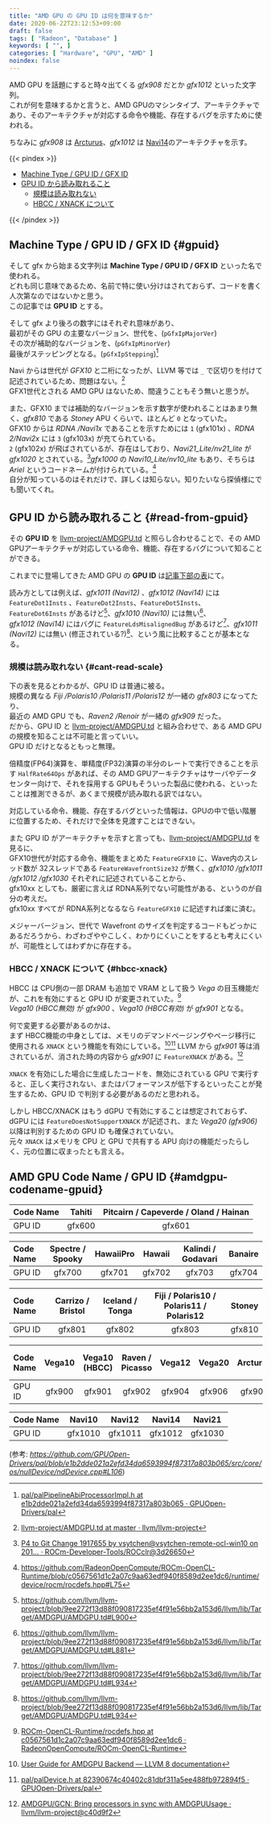 ```yaml
---
title: "AMD GPU の GPU ID は何を意味するか"
date: 2020-06-22T23:12:53+09:00
draft: false
tags: [ "Radeon", "Database" ]
keywords: [ "", ]
categories: [ "Hardware", "GPU", "AMD" ]
noindex: false
---
```


AMD GPU を話題にすると時々出てくる *gfx908* だとか *gfx1012* といった文字列。  
これが何を意味するかと言うと、AMD GPUのマシンタイプ、アーキテクチャであり、そのアーキテクチャが対応する命令や機能、存在するバグを示すために使われる。  

ちなみに *gfx908* は [Arcturus](/tags/arcturus)、*gfx1012* は [Navi14](/tags/navi14)のアーキテクチャを示す。  

{{< pindex >}}

 * [Machine Type / GPU ID / GFX ID](#gpuid)
 * [GPU ID から読み取れること](#read-from-gpuid)
   * [規模は読み取れない](#cant-read-scale)
   * [HBCC / XNACK について](#hbcc-xnack)

{{< /pindex >}}

## Machine Type / GPU ID / GFX ID {#gpuid}
そして gfx から始まる文字列は **Machine Type / GPU ID / GFX ID** といった名で使われる。  
どれも同じ意味であるため、名前で特に使い分けはされておらず、コードを書く人次第なのではないかと思う。  
この記事では **GPU ID** とする。  

そして gfx より後ろの数字にはそれぞれ意味があり、  
最初がその GPU の主要なバージョン、世代を、(`pGfxIpMajorVer`)  
その次が補助的なバージョンを、(`pGfxIpMinorVer`)  
最後がステッピングとなる。(`pGfxIpStepping`)[^1]  

[^1]: [pal/palPipelineAbiProcessorImpl.h at e1b2dde021a2efd34da6593994f87317a803b065 · GPUOpen-Drivers/pal](https://github.com/GPUOpen-Drivers/pal/blob/e1b2dde021a2efd34da6593994f87317a803b065/inc/core/palPipelineAbiProcessorImpl.h#L640)

Navi からは世代が *GFX10* と二桁になったが、LLVM 等では `_` で区切りを付けて記述されているため、問題はない。[^2]  
GFX1世代とされる AMD GPU はないため、間違うこともそう無いと思うが。  

[^2]: [llvm-project/AMDGPU.td at master · llvm/llvm-project](https://github.com/llvm/llvm-project/blob/master/llvm/lib/Target/AMDGPU/AMDGPU.td)

また、GFX10 までは補助的なバージョンを示す数字が使われることはあまり無く、*gfx810* である *Stoney* APU くらいで、ほとんど `0` となっていた。  
GFX10 からは *RDNA /Navi1x* であることを示すためには `1` (gfx101x) 、*RDNA 2/Navi2x* には `3` (gfx103x) が充てられている。  
`2` (gfx102x) が飛ばされているが、存在はしており、*Navi21_Lite/nv21_lite* が *gfx1020* とされている。[^3]*gfx1000* の *Navi10_Lite/nv10_lite* もあり、そちらは *Ariel* というコードネームが付けられている。[^4]  
自分が知っているのはそれだけで、詳しくは知らない。<span class="hide">知りたいなら探偵様にでも聞いてくれ。</span>  

[^3]: [P4 to Git Change 1917655 by vsytchen@vsytchen-remote-ocl-win10 on 201… · ROCm-Developer-Tools/ROCclr@3d26650](https://github.com/ROCm-Developer-Tools/ROCclr/commit/3d2665034250cf93bc88b409e67c86453f568bd4)
[^4]: <https://github.com/RadeonOpenCompute/ROCm-OpenCL-Runtime/blob/c0567561d1c2a07c9aa63edf940f8589d2ee1dc6/runtime/device/rocm/rocdefs.hpp#L75>

## GPU ID から読み取れること {#read-from-gpuid}
その **GPU ID** を [llvm-project/AMDGPU.td](https://github.com/llvm/llvm-project/blob/master/llvm/lib/Target/AMDGPU/AMDGPU.td) と照らし合わせることで、その AMD GPUアーキテクチャが対応している命令、機能、存在するバグについて知ることができる。  

これまでに登場してきた AMD GPU の **GPU ID** は[記事下部の表](#amdgpu-codename-gpuid)にて。  

読み方としては例えば、*gfx1011 (Navi12)* 、*gfx1012 (Navi14)* には `FeatureDot1Insts` 、`FeatureDot2Insts`、`FeatureDot5Insts`、`FeatureDot6Insts` があるけど[^5]、*gfx1010 (Navi10)* には無い[^6]、  
*gfx1012 (Navi14)* にはバグに `FeatureLdsMisalignedBug` があるけど[^7]、*gfx1011 (Navi12)* には無い (修正されている?)[^7]、という風に比較することが基本となる。  

[^5]: <https://github.com/llvm/llvm-project/blob/9ee272f13d88f090817235ef4f91e56bb2a153d6/llvm/lib/Target/AMDGPU/AMDGPU.td#L900>
[^6]: <https://github.com/llvm/llvm-project/blob/9ee272f13d88f090817235ef4f91e56bb2a153d6/llvm/lib/Target/AMDGPU/AMDGPU.td#L881>
[^7]: <https://github.com/llvm/llvm-project/blob/9ee272f13d88f090817235ef4f91e56bb2a153d6/llvm/lib/Target/AMDGPU/AMDGPU.td#L934>


### 規模は読み取れない {#cant-read-scale}
下の表を見るとわかるが、GPU ID は普通に被る。  
規模の異なる *Fiji /Polaris10 /Polaris11 /Polaris12* が一緒の *gfx803* になってたり、  
最近の AMD GPU でも、*Raven2 /Renoir* が一緒の *gfx909* だった。  
だから、GPU ID と [llvm-project/AMDGPU.td](https://github.com/llvm/llvm-project/blob/master/llvm/lib/Target/AMDGPU/AMDGPU.td) と組み合わせで、ある AMD GPU の規模を知ることは不可能と言っていい。  
GPU ID だけとなるともっと無理。  

倍精度(FP64)演算を、単精度(FP32)演算の半分のレートで実行できることを示す `HalfRate64Ops` があれば、その AMD GPUアーキテクチャはサーバやデータセンター向けで、それを採用する GPUもそういった製品に使われる、といったことは推測できるが、あくまで規模が読み取れる訳ではない。  

対応している命令、機能、存在するバグといった情報は、GPUの中で低い階層に位置するため、それだけで全体を見渡すことはできない。  

また GPU ID がアーキテクチャを示すと言っても、[llvm-project/AMDGPU.td](https://github.com/llvm/llvm-project/blob/master/llvm/lib/Target/AMDGPU/AMDGPU.td) を見るに、  
GFX10世代が対応する命令、機能をまとめた `FeatureGFX10` に、Wave内のスレッド数が 32スレッドである `FeatureWavefrontSize32` が無く、*gfx1010 /gfx1011 /gfx1012 /gfx1030* それぞれに記述されていることから、  
gfx10xx としても、厳密に言えば RDNA系列でない可能性がある、というのが自分の考えだ。  
gfx10xx すべてが RDNA系列となるなら `FeatureGFX10` に記述すれば楽に済む。  

メジャーバージョン、世代で Wavefront のサイズを判定するコードもどっかにあるだろうから、わざわざややこしく、わかりにくいことをするとも考えにくいが、可能性としてはわずかに存在する。  

### HBCC / XNACK について {#hbcc-xnack}
HBCC は CPU側の一部 DRAM も追加で VRAM として扱う *Vega* の目玉機能だが、これを有効にすると GPU ID が変更されていた。[^8]  
*Vega10 (HBCC無効)* が *gfx900* 、*Vega10 (HBCC有効)* が *gfx901* となる。  

[^8]: [ROCm-OpenCL-Runtime/rocdefs.hpp at c0567561d1c2a07c9aa63edf940f8589d2ee1dc6 · RadeonOpenCompute/ROCm-OpenCL-Runtime](https://github.com/RadeonOpenCompute/ROCm-OpenCL-Runtime/blob/c0567561d1c2a07c9aa63edf940f8589d2ee1dc6/runtime/device/rocm/rocdefs.hpp#L71)

何で変更する必要があるのかは、  
まず HBCC機能の中身としては、メモリのデマンドページングやページ移行に使用される `XNACK` という機能を有効にしている。[^9][^10] LLVM から *gfx901* 等は消されているが、消された時の内容から *gfx901* に `FeatureXNACK` がある。[^11]

`XNACK` を有効にした場合に生成したコードを、無効にされている GPU で実行すると、正しく実行されない、またはパフォーマンスが低下するといったことが発生するため、GPU ID で判別する必要があるのだと思われる。  

[^9]: [User Guide for AMDGPU Backend — LLVM 8 documentation](https://prereleases.llvm.org/8.0.0/rc5/docs/AMDGPUUsage.html#target-features)
[^10]: [pal/palDevice.h at 82390674c40402c81dbf311a5ee488fb972894f5 · GPUOpen-Drivers/pal](https://github.com/GPUOpen-Drivers/pal/blob/82390674c40402c81dbf311a5ee488fb972894f5/inc/core/palDevice.h#L1020)
[^11]: [AMDGPU/GCN: Bring processors in sync with AMDGPUUsage · llvm/llvm-project@c40d9f2](https://github.com/llvm/llvm-project/commit/c40d9f2e5df4482eb036a6130e8f3ae30294f3b4#diff-9b0b58a9b5e6244681ae14d7079f3704)

しかし HBCC/XNACK はもう dGPU で有効にすることは想定されておらず、dGPU には `FeatureDoesNotSupportXNACK` が記述され、また *Vega20 (gfx906)* 以降は判別するための GPU ID も確保されていない。  
元々 `XNACK` はメモリを CPU と GPU で共有する APU 向けの機能だったらしく、元の位置に収まったとも言える。  

## AMD GPU Code Name / GPU ID {#amdgpu-codename-gpuid}

| Code Name | Tahiti | Pitcairn / Capeverde / Oland / Hainan |
| :-- | :--: | :--: |
| GPU ID | gfx600 | gfx601 |

| Code Name | Spectre / Spooky | HawaiiPro | Hawaii | Kalindi / Godavari | Banaire |
| :-- | :--: | :--: | :--: | :--: | :--: |
| GPU ID | gfx700 | gfx701 | gfx702 | gfx703 | gfx704 |

| Code Name | Carrizo / Bristol | Iceland / Tonga | Fiji / Polaris10 / Polaris11 / Polaris12 | Stoney |
| :-- | :--: | :--: | :--: | :--: |
| GPU ID | gfx801 | gfx802 | gfx803 | gfx810 |

| Code Name | Vega10 | Vega10 (HBCC) | Raven / Picasso | Vega12 | Vega20 | Arcturus | Raven2 / Renoir |
| :-- | :--: | :--: | :--: | :--: | :--: | :--: | :--: |
| GPU ID | gfx900 | gfx901 | gfx902 | gfx904 | gfx906 | gfx908 | gfx909 |

| Code Name | Navi10 | Navi12 | Navi14 | Navi21 |
| :-- | :--: | :--: | :--: | :--: |
| GPU ID | gfx1010 | gfx1011 | gfx1012 | gfx1030 |

(参考: <cite><https://github.com/GPUOpen-Drivers/pal/blob/e1b2dde021a2efd34da6593994f87317a803b065/src/core/os/nullDevice/ndDevice.cpp#L106></cite>)

